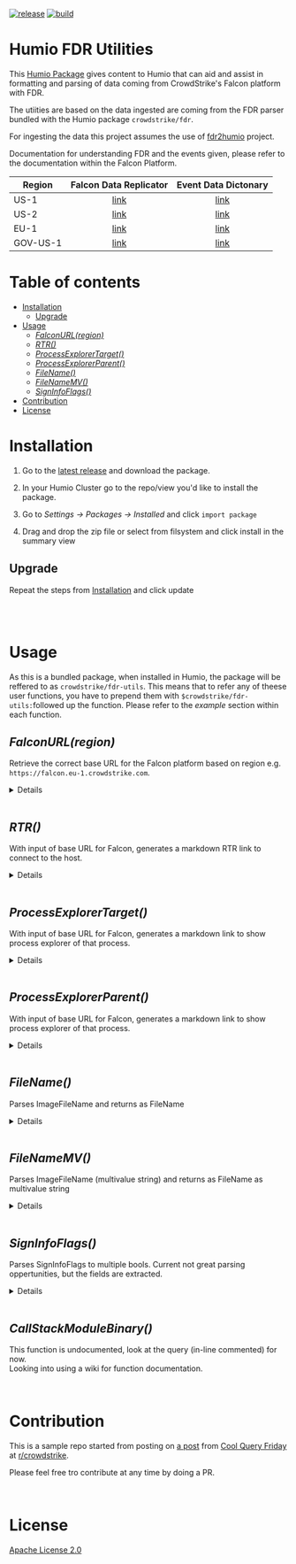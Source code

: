 [![release](https://github.com/Trifork-Security/humio-fdr-utils/actions/workflows/release.yml/badge.svg)](https://github.com/Trifork-Security/humio-fdr-utils/actions/workflows/release.yml)
[![build](https://github.com/Trifork-Security/humio-fdr-utils/actions/workflows/build.yml/badge.svg)](https://github.com/Trifork-Security/humio-fdr-utils/actions/workflows/build.yml)


# Humio FDR Utilities

This [Humio Package](https://docs.humio.com/docs/packages/)  gives content to Humio that can aid and assist in formatting and parsing of data coming from CrowdStrike's Falcon platform with FDR.

The utiities are based on the data ingested are coming from the FDR parser bundled with the Humio package `crowdstrike/fdr`.

For ingesting the data this project assumes the use of [fdr2humio](https://github.com/humio/fdr2humio) project.

Documentation for understanding FDR and the events given, please refer to the documentation within the Falcon Platform.

| Region   |                                  Falcon Data Replicator                                  |                                   Event Data Dictonary                                    |
|----------|:----------------------------------------------------------------------------------------:|:-----------------------------------------------------------------------------------------:|
| US-1     |      [link](https://falcon.crowdstrike.com/documentation/9/falcon-data-replicator)       |      [link](https://falcon.crowdstrike.com/documentation/26/events-data-dictionary)       |
| US-2     |    [link](https://falcon.us-2.crowdstrike.com/documentation/9/falcon-data-replicator)    |    [link](https://falcon.us-2.crowdstrike.com/documentation/26/events-data-dictionary)    |
| EU-1     |    [link](https://falcon.eu-1.crowdstrike.com/documentation/9/falcon-data-replicator)    |    [link](https://falcon.eu-1.crowdstrike.com/documentation/26/events-data-dictionary)    |
| GOV-US-1 | [link](https://falcon.laggar.gcw.crowdstrike.com/documentation/9/falcon-data-replicator) | [link](https://falcon.laggar.gcw.crowdstrike.com/documentation/26/events-data-dictionary) |

# Table of contents

* [Installation](#installation)
  * [Upgrade](#upgrade)
* [Usage](#usage)
  * [<em>FalconURL(region)</em>](#falconurlregion)
  * [<em>RTR()</em>](#rtr)
  * [<em>ProcessExplorerTarget()</em>](#processexplorertarget)
  * [<em>ProcessExplorerParent()</em>](#processexplorerparent)
  * [<em>FileName()</em>](#filename)
  * [<em>FileNameMV()</em>](#filenamemv)
  * [<em>SignInfoFlags()</em>](#signinfoflags)
* [Contribution](#contribution)
* [License](#license)

# Installation

1. Go to the [latest release](https://github.com/Trifork-Security/humio-fdr-utils/releases/latest) and download the package.

2. In your Humio Cluster go to the repo/view you'd like to install the package.

3. Go to _Settings -> Packages -> Installed_ and click `import package` 

4. Drag and drop the zip file or select from filsystem and click install in the summary view

## Upgrade

Repeat the steps from [Installation](#installation) and click update

<br /><br />

# Usage

As this is a bundled package, when installed in Humio, the package will be reffered to as `crowdstrike/fdr-utils`. This means that to refer any of theese user functions, you have to prepend them with `$crowdstrike/fdr-utils:`followed up the function. Please refer to the _example_ section within each function.

## _FalconURL(region)_

Retrieve the correct base URL for the Falcon platform based on region  e.g. `https://falcon.eu-1.crowdstrike.com`.

<details><summary>Details</summary><br />

**Parameters**:

| name     | type   | required | default | Description                                     |
| -------- | :----: | :------: | :-----: | ----------------------------------------------- |
| `region` | string | No       | `US-1`  | Regions defined `US-1` `US-2` `EU-1` `US-GOV-1` |  

<br />

**Outputs**:

| name            | return type | type   | Description                                                          |
|-----------------|-------------|--------|----------------------------------------------------------------------|
| `falcon.region` | field       | string | The region parameter in all-uppercase                                |
| `falcon.url`    | field       | string | Will return the url for the Falcon platform for the specified region |

<br />

**Example**:

```
$crowdstrike/fdr-utils:FalconURL(region=eu-1)
```

</details><br />


## _RTR()_

With input of base URL for Falcon, generates a markdown RTR link to connect to the host.

<details><summary>Details</summary><br />

**Inputs**:

| name         | input type | type   | Description                     |
|--------------|------------|--------|---------------------------------|
| `aid`        | field      | string | AID of the target agent         |
| `#cid`       | field      | string | CID of the target tenant        |
| `falcon.url` | field      | string | Base URL of the Falcon platform |

<br />

**Outputs**:

| name         | return type | type   | Description                                          |
|--------------|-------------|--------|------------------------------------------------------|
| `falcon.RTR` | field       | string | Markdown fomatted string that gives a link to do RTR |

<br />

**Example**:

```
#type="FDR" #event_simpleName != * ComputerName = * aid = *
| groupBy(["#cid", "aid"], function=selectLast(["ComputerName"]))
| $crowdstrike/fdr-utils:FalconURL(region=eu-1)
| $crowdstrike/fdr-utils:RTR()
| table([aid, ComputerName, falcon.RTR])
```

</details><br />

## _ProcessExplorerTarget()_

With input of base URL for Falcon, generates a markdown link to show process explorer of that process.

<details><summary>Details</summary><br />

**Inputs**:

| name              | input type | type   | Description                        |
|-------------------|------------|--------|------------------------------------|
| `TargetProcessId` | field      | string | TargetProcessId to create link for |
| `aid`             | field      | string | AID of the target agent            |
| `#cid`            | field      | string | CID of the target tenant           |
| `falcon.url`      | field      | string | Base URL of the Falcon platform    |

<br />

**Outputs**:

| name                             | return type | type   | Description                                               |
|----------------------------------|-------------|--------|-----------------------------------------------------------|
| `falcon.process_explorer_target` | field       | string | Markdown fomatted string linking to the target process ID |

<br />

**Example**:

```
#type="FDR" #event_simpleName=ProcessRollup2 TargetProcessId=* /admin/i (net.exe or net1.exe)
| groupBy(["#cid", "aid", "TargetProcessId"], function=selectLast(CommandLine))
| $crowdstrike/fdr-utils:FalconURL(region=eu-1)
| $crowdstrike/fdr-utils:ProcessExplorerTarget()
| drop([#cid, falcon.region, falcon.url])
```

</details><br />

## _ProcessExplorerParent()_

With input of base URL for Falcon, generates a markdown link to show process explorer of that process.

<details><summary>Details</summary><br />

 **Inputs**:

| name              | input type | type   | Description                        |
|-------------------|------------|--------|------------------------------------|
| `ParentProcessId` | field      | string | ParentProcessId to create link for |
| `aid`             | field      | string | AID of the target agent            |
| `#cid`            | field      | string | CID of the target tenant           |
| `falcon.url`      | field      | string | Base URL of the Falcon platform    |

<br />

**Outputs**:

| name                             | return type | type   | Description                                               |
|----------------------------------|-------------|--------|-----------------------------------------------------------|
| `falcon.process_explorer_parent` | field       | string | Markdown fomatted string linking to the parent process ID |

<br />

**Example**:

```
#type="FDR" #event_simpleName=ProcessRollup2 ParentProcessId=* /admin/i (net.exe or net1.exe)
| groupBy(["#cid", "aid", "ParentProcessId"], function=[collect(CommandLine, separator="\r"), count()])
| $crowdstrike/fdr-utils:FalconURL(region=eu-1)
| $crowdstrike/fdr-utils:ProcessExplorerParent()
| drop([#cid, falcon.region, falcon.url])
```

</details><br />

## _FileName()_

Parses ImageFileName and returns as FileName

<details><summary>Details</summary><br />

 **Inputs**:

| name            | input type | type   | Description                                                                                                             |
|-----------------|------------|--------|-------------------------------------------------------------------------------------------------------------------------|
| `ImageFileName` | field      | string | ImageFileName contains the path to exract FileName from, e.g.<br /> `\Device\HarddiskVolume4\Windows\System32\net1.exe` |
<br />

**Outputs**:

| name       | return type | type   | Description                                     |
|------------|-------------|--------|-------------------------------------------------|
| `FileName` | field       | string | FileName for the inputted path, e.g. `net1.exe` |

<br />

**Example**:

```
#type = FDR "#event_simpleName" = ProcessRollup2
| groupBy(["aid", "ParentProcessId"], function={$crowdstrike/fdr-utils:FileName() | collect(FileName)})
```

</details><br />

## _FileNameMV()_

Parses ImageFileName (multivalue string) and returns as FileName as multivalue string

<details><summary>Details</summary><br />

 **Inputs**:

| name            | input type | type   | Description                                                                                                                                                                |
|-----------------|------------|--------|----------------------------------------------------------------------------------------------------------------------------------------------------------------------------|
| `ImageFileName` | field      | string | ImageFileName contains the paths to exract FileNames from, e.g.<br /> `\Device\HarddiskVolume4\Windows\System32\net1.exe \Device\HarddiskVolume4\Windows\System32\net.exe` |

<br />

**Outputs**:

| name       | return type | type   | Description                                              |
|------------|-------------|--------|----------------------------------------------------------|
| `FileName` | field       | string | FileNames for the inputted path, e.g. `net1.exe net.exe` |

<br />

**Example**:

```
#type = FDR "#event_simpleName" = ProcessRollup2
| groupBy(["aid", "ParentProcessId"], function=[count(), {collect(ImageFileName)}])
| $crowdstrike/fdr-utils:FileNameMV()
| drop(ImageFileName)
```

</details><br />

## _SignInfoFlags()_

Parses SignInfoFlags to multiple bools. Current not great parsing oppertunities, but the fields are extracted.

<details><summary>Details</summary><br />

 **Inputs**:

| name            | input type | type   | Description                                                                                                                                                                |
|-----------------|------------|--------|----------------------------------------------------------------------------------------------------------------------------------------------------------------------------|
| `SignInfoFlags` | field      | string | decimal representation of hexadecimal flags for binaries, e.g. |

<br />

**Outputs**:

| name                              | return type | type | Description                                     |
|-----------------------------------|-------------|------|-------------------------------------------------|
| `falcon.sign.self_signed`         | field       | bool | SIGNATURE_FLAG_SELF_SIGNED (0x00000001)         |
| `falcon.sign.ms_signed`           | field       | bool | SIGNATURE_FLAG_MS_SIGNED (0x00000002)           |
| `falcon.sign.test_signed`         | field       | bool | SIGNATURE_FLAG_TEST_SIGNED (0x00000004)         |
| `falcon.sign.ms_cross_signed`     | field       | bool | SIGNATURE_FLAG_MS_CROSS_SIGNED (0x00000008)     |
| `falcon.sign.cat_signed`          | field       | bool | SIGNATURE_FLAG_CAT_SIGNED (0x00000010)          |
| `falcon.sign.drm_signed`          | field       | bool | SIGNATURE_FLAG_DRM_SIGNED (0x00000020)          |
| `falcon.sign.drm_test_signed`     | field       | bool | SIGNATURE_FLAG_DRM_TEST_SIGNED (0x00000040)     |
| `falcon.sign.ms_cat_signed`       | field       | bool | SIGNATURE_FLAG_MS_CAT_SIGNED (0x00000080)       |
| `falcon.sign.catalogs_reloaded`   | field       | bool | SIGNATURE_FLAG_CATALOGS_RELOADED (0x00000100)   |
| `falcon.sign.no_signature`        | field       | bool | SIGNATURE_FLAG_NO_SIGNATURE (0x00000200)        |
| `falcon.sign.invalid_sign_chain`  | field       | bool | SIGNATURE_FLAG_INVALID_SIGN_CHAIN (0x00000400)  |
| `falcon.sign.sign_hash_mismatch`  | field       | bool | SIGNATURE_FLAG_SIGN_HASH_MISMATCH (0x00000800)  |
| `falcon.sign.no_code_key_usage`   | field       | bool | SIGNATURE_FLAG_NO_CODE_KEY_USAGE (0x00001000)   |
| `falcon.sign.no_page_hashes`      | field       | bool | SIGNATURE_FLAG_NO_PAGE_HASHES (0x00002000)      |
| `falcon.sign.failed_cert_check`   | field       | bool | SIGNATURE_FLAG_FAILED_CERT_CHECK (0x00004000)   |
| `falcon.sign.no_embedded_cert`    | field       | bool | SIGNATURE_FLAG_NO_EMBEDDED_CERT (0x00008000)    |
| `falcon.sign.failed_copy_keys`    | field       | bool | SIGNATURE_FLAG_FAILED_COPY_KEYS (0x00010000)    |
| `falcon.sign.unknown_error`       | field       | bool | SIGNATURE_FLAG_UNKNOWN_ERROR (0x00020000)       |
| `falcon.sign.has_valid_signature` | field       | bool | SIGNATURE_FLAG_HAS_VALID_SIGNATURE (0x00040000) |
| `falcon.sign.embedded_signed`     | field       | bool | SIGNATURE_FLAG_EMBEDDED_SIGNED (0x00080000)     |
| `falcon.sign.3rd_party_root`      | field       | bool | SIGNATURE_FLAG_3RD_PARTY_ROOT (0x00100000)      |
| `falcon.sign.trusted_boot_root`   | field       | bool | SIGNATURE_FLAG_TRUSTED_BOOT_ROOT (0x00200000)   |
| `falcon.sign.uefi_root`           | field       | bool | SIGNATURE_FLAG_UEFI_ROOT (0x00400000)           |
| `falcon.sign.prs_win81_root`      | field       | bool | SIGNATURE_FLAG_PRS_WIN81_ROOT (0x00800000)      |
| `falcon.sign.flight_root`         | field       | bool | SIGNATURE_FLAG_FLIGHT_ROOT (0x01000000)         |
| `falcon.sign.apple_signed`        | field       | bool | SIGNATURE_FLAG_APPLE_SIGNED (0x02000000)        |
| `falcon.sign.esbcache`            | field       | bool | SIGNATURE_FLAG_ESBCACHE (0x04000000)            |
| `falcon.sign.no_cached_data`      | field       | bool | SIGNATURE_FLAG_NO_CACHED_DATA (0x08000000)      |


<br />

**Example**:

```
"#event_simpleName" = ProcessRollup2
| "System.Management.Automation.ni.dll"
| $crowdstrike/fdr-utils:FileName()
| $crowdstrike/fdr-utils:SignInfoFlags()
| falcon.sign.ms_signed = false
```

</details><br />

## _CallStackModuleBinary()_

This function is undocumented, look at the query (in-line commented) for now.  
Looking into using a wiki for function documentation.

<br />

# Contribution

This is a sample repo started from posting on [a post](https://www.reddit.com/r/crowdstrike/comments/ry6ma0/20220107_cool_query_friday_adding_process/) from [Cool Query Friday](https://www.reddit.com/r/crowdstrike/collection/8016c539-c284-442c-9726-6bc05053d7a9/) at [r/crowdstrike](https://www.reddit.com/r/crowdstrike/).

Please feel free tro contribute at any time by doing a PR.

<br />

# License

[Apache License 2.0](/LICENSE)
